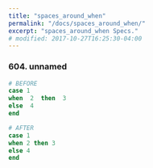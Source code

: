 ```yaml
---
title: "spaces_around_when"
permalink: "/docs/spaces_around_when/"
excerpt: "spaces_around_when Specs."
# modified: 2017-10-27T16:25:30-04:00
---
```

### 604. unnamed
```ruby
# BEFORE
case 1
when  2  then  3
else  4
end
```
```ruby
# AFTER
case 1
when 2 then 3
else 4
end
```
